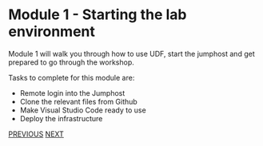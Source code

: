 # Module 1 - Starting the lab environment

Module 1 will walk you through how to use UDF, start the jumphost and get prepared to go through the workshop.

Tasks to complete for this module are:
-   Remote login into the Jumphost
-	Clone the relevant files from Github
-	Make Visual Studio Code ready to use
-	Deploy the infrastructure

[PREVIOUS](../Getting_started.md)      [NEXT](../module_1/task1_1.md)